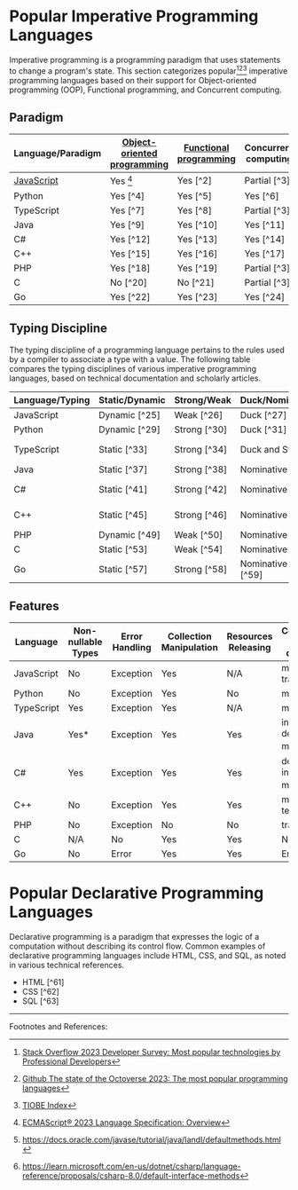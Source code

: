 # Popular Imperative Programming Languages

Imperative programming is a programming paradigm that uses statements to change a program's state. This section categorizes popular[^popular1][^popular2][^popular3] imperative programming languages based on their support for Object-oriented programming (OOP), Functional programming, and Concurrent computing.

## Paradigm

| Language/Paradigm        | [Object-oriented programming][oop] | [Functional programming][functional] | Concurrent computing |
| ------------------------ | ---------------------------------- | ------------------------------------ | -------------------- |
| [JavaScript][javascript] | Yes [^ecma-overview]               | Yes [^2]                             | Partial [^3]         |
| Python                   | Yes [^4]                           | Yes [^5]                             | Yes [^6]             |
| TypeScript               | Yes [^7]                           | Yes [^8]                             | Partial [^3]         |
| Java                     | Yes [^9]                           | Yes [^10]                            | Yes [^11]            |
| C#                       | Yes [^12]                          | Yes [^13]                            | Yes [^14]            |
| C++                      | Yes [^15]                          | Yes [^16]                            | Yes [^17]            |
| PHP                      | Yes [^18]                          | Yes [^19]                            | Partial [^3]         |
| C                        | No [^20]                           | No [^21]                             | Partial [^3]         |
| Go                       | Yes [^22]                          | Yes [^23]                            | Yes [^24]            |

[^ecma-overview]: [ECMAScript® 2023 Language Specification: Overview](https://262.ecma-international.org/14.0/#sec-overview)

## Typing Discipline

The typing discipline of a programming language pertains to the rules used by a compiler to associate a type with a value. The following table compares the typing disciplines of various imperative programming languages, based on technical documentation and scholarly articles.

| Language/Typing | Static/Dynamic | Strong/Weak  | Duck/Nominative/Structural      | Manifest/Inferred           |
| --------------- | -------------- | ------------ | ------------------------------- | --------------------------- |
| JavaScript      | Dynamic [^25]  | Weak [^26]   | Duck [^27]                      | Inferred [^28]              |
| Python          | Dynamic [^29]  | Strong [^30] | Duck [^31]                      | Inferred [^32]              |
| TypeScript      | Static [^33]   | Strong [^34] | Duck and Structural [^35]       | Manifest and Inferred [^36] |
| Java            | Static [^37]   | Strong [^38] | Nominative [^39]                | Manifest [^40]              |
| C#              | Static [^41]   | Strong [^42] | Nominative [^43]                | Partially Inferred [^44]    |
| C++             | Static [^45]   | Strong [^46] | Nominative [^47]                | Partially Inferred [^48]    |
| PHP             | Dynamic [^49]  | Weak [^50]   | Nominative [^51]                | Inferred [^52]              |
| C               | Static [^53]   | Weak [^54]   | Nominative [^55]                | Manifest [^56]              |
| Go              | Static [^57]   | Strong [^58] | Nominative and Structural [^59] | Inferred [^60]              |

## Features

| Language   | Non-nullable Types | Error Handling | Collection Manipulation | Resources Releasing | Composition with delegation                         |
| ---------- | ------------------ | -------------- | ----------------------- | ------------------- | --------------------------------------------------- |
| JavaScript | No                 | Exception      | Yes                     | N/A                 | mixins and traits                                   |
| Python     | No                 | Exception      | Yes                     | No                  | mixins                                              |
| TypeScript | Yes                | Exception      | Yes                     | N/A                 | mixins                                              |
| Java       | Yes*               | Exception      | Yes                     | Yes                 | interfaces default methods[^java-interface-default] |
| C#         | Yes                | Exception      | Yes                     | Yes                 | default interface methods[^C#-interface-default]    |
| C++        | No                 | Exception      | Yes                     | Yes                 | mixins using template                               |
| PHP        | No                 | Exception      | No                      | No                  | traits                                              |
| C          | N/A                | No             | Yes                     | Yes                 | No                                                  |
| Go         | No                 | Error          | Yes                     | Yes                 | Embedding                                           |

[^java-interface-default]: https://docs.oracle.com/javase/tutorial/java/IandI/defaultmethods.html
[^C#-interface-default]: https://learn.microsoft.com/en-us/dotnet/csharp/language-reference/proposals/csharp-8.0/default-interface-methods


# Popular Declarative Programming Languages

Declarative programming is a paradigm that expresses the logic of a computation without describing its control flow. Common examples of declarative programming languages include HTML, CSS, and SQL, as noted in various technical references.

- HTML [^61]
- CSS [^62]
- SQL [^63]

---

Footnotes and References:

[^popular1]: [Stack Overflow 2023 Developer Survey: Most popular technologies by Professional Developers](https://survey.stackoverflow.co/2023/#most-popular-technologies-language-prof)
[^popular2]: [Github The state of the Octoverse 2023: The most popular programming languages](https://github.blog/2023-11-08-the-state-of-open-source-and-ai/#the-most-popular-programming-languages)
[^popular3]: [TIOBE Index](https://www.tiobe.com/tiobe-index/)

[javascript]: ./javascript/README.md

[oop]: ./ObjectOriented.md
[functional]: ./FunctionalProgramming.md
